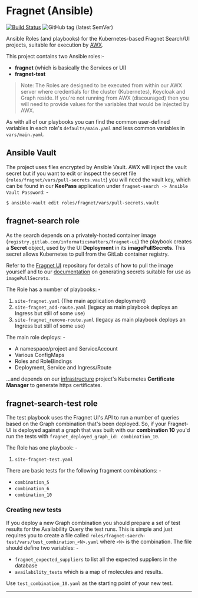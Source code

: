 # Fragnet (Ansible)

[![Build Status](https://travis-ci.com/InformaticsMatters/fragnet-ansible.svg?branch=master)](https://travis-ci.com/InformaticsMatters/fragnet-ansible)
![GitHub tag (latest SemVer)](https://img.shields.io/github/v/tag/informaticsmatters/fragnet-ansible)

Ansible Roles (and playbooks) for the Kubernetes-based Fragnet Search/UI
projects, suitable for execution by [AWX].

This project contains two Ansible roles:-

*   **fragnet** (which is basically the Services or UI)
*   **fragnet-test**

>   Note: The Roles are designed to be executed from within our AWX server
    where credentials for the cluster (Kubernetes), Keycloak and Graph reside.
    If you're not running from AWX (discouraged) then you will need to provide
    values for the variables that would be injected by AWX.
 
As with all of our playbooks you can find the common user-defined variables
in each role's `defaults/main.yaml` and less common variables in
`vars/main.yaml`.

## Ansible Vault
The project uses files encrypted by Ansible Vault. AWX will inject
the vault secret but if you want to edit or inspect the secret file
(`roles/fragnet/vars/pull-secrets.vault`) you will need
the vault key, which can be found in our **KeePass** application under
`fragnet-search -> Ansible Vault Password`: -

    $ ansible-vault edit roles/fragnet/vars/pull-secrets.vault

## fragnet-search role
As the search depends on a privately-hosted container image
(`registry.gitlab.com/informaticsmatters/fragnet-ui`) the playbook
creates a **Secret** object, used by the UI **Deployment** in its
**imagePullSecrets**. This secret allows Kubernetes to pull from the
GitLab container registry.

Refer to the [Fragnet UI] repository for details of how to pull
the image yourself and to our [documentation] on generating
secrets suitable for use as `imagePullSecrets`.

The Role has a number of playbooks: -

1.  `site-fragnet.yaml` (The main application deployment)
2.  `site-fragnet_add-route.yaml`
    (legacy as main playbook deploys an Ingress but still of some use)
3.  `site-fragnet_remove-route.yaml` 
    (legacy as main playbook deploys an Ingress but still of some use)

The main role deploys: -

-   A namespace/project and ServiceAccount
-   Various ConfigMaps
-   Roles and RoleBindings
-   Deployment, Service and Ingress/Route

...and depends on our [infrastructure] project's Kubernetes
**Certificate Manager** to generate https certificates.

## fragnet-search-test role
The test playbook uses the Fragnet UI's API to run a number of queries
based on the Graph combination that's been deployed. So, if your
Fragnet-UI is deployed against a graph that was built with our
**combination 10** you'd run the tests with
`fragnet_deployed_graph_id: combination_10`.

The Role has one playbook: -

1.  `site-fragnet-test.yaml`

There are basic tests for the following fragment combinations: -

-   `combination_5`
-   `combination_6`
-   `combination_10`

### Creating new tests
If you deploy a new Graph combination you should prepare
a set of test results for the Availability Query the test runs.
This is simple and just requires you to create a file called
`roles/fragnet-saerch-test/vars/test_combination_<N>.yaml`
where `<N>` is the combination. The file should define two variables: -

-   `fragnet_expected_suppliers` to list all the expected suppliers in the
    database
-   `availability_tests` which is a map of molecules and results.

Use `test_combination_10.yaml` as the starting point of your new test.  

---

[awx]: https://github.com/ansible/awx
[documentation]: https://informaticsmatters.gitlab.io/documentation/process/dev-image-pull-secrets.html
[fragnet ui]: https://gitlab.com/informaticsmatters/fragnet-ui
[infrastructure]: https://github.com/InformaticsMatters/ansible-infrastructure
